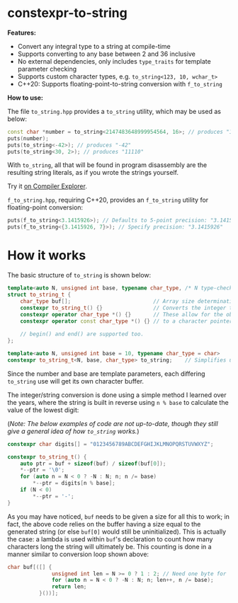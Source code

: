 # constexpr-to-string

**Features:**

* Convert any integral type to a string at compile-time
* Supports converting to any base between 2 and 36 inclusive
* No external dependencies, only includes `type_traits` for template parameter checking
* Supports custom character types, e.g. `to_string<123, 10, wchar_t>`
* C++20: Supports floating-point-to-string conversion with `f_to_string`

**How to use:**

The file `to_string.hpp` provides a `to_string` utility, which may be used as below:

```cpp
const char *number = to_string<2147483648999954564, 16>; // produces "1DCD65003B9A1884"
puts(number);
puts(to_string<-42>); // produces "-42"
puts(to_string<30, 2>); // produces "11110"
```

With `to_string`, all that will be found in program disassembly are the resulting string literals, as if you wrote the strings yourself.

Try it [on Compiler Explorer](https://godbolt.org/z/T-MFoh).

`f_to_string.hpp`, requiring C++20, provides an `f_to_string` utility for floating-point conversion:

```cpp
puts(f_to_string<3.1415926>); // Defaults to 5-point precision: "3.14159"
puts(f_to_string<{3.1415926, 7}>); // Specify precision: "3.1415926"
```

# How it works

The basic structure of `to_string` is shown below:

```cpp
template<auto N, unsigned int base, typename char_type, /* N type-check and base bounds-check */>
struct to_string_t {
    char_type buf[];                          // Array size determination explained later.
    constexpr to_string_t() {}                // Converts the integer to a string stored in buf.
    constexpr operator char_type *() {}       // These allow for the object to be implicitly converted
    constexpr operator const char_type *() {} // to a character pointer.
    
    // begin() and end() are supported too.
};

template<auto N, unsigned int base = 10, typename char_type = char>
constexpr to_string_t<N, base, char_type> to_string;    // Simplifies usage, e.g. to_string_t<367>() becomes to_string<367>.
```

Since the number and base are template parameters, each differing `to_string` use will get its own character buffer.

The integer/string conversion is done using a simple method I learned over the years, where the string is built in reverse using `n % base` to calculate the value of the lowest digit:

(*Note: The below examples of code are not up-to-date, though they still give a general idea of how `to_string` works.*)

```cpp
constexpr char digits[] = "0123456789ABCDEFGHIJKLMNOPQRSTUVWXYZ";

constexpr to_string_t() {
    auto ptr = buf + sizeof(buf) / sizeof(buf[0]);
    *--ptr = '\0';
    for (auto n = N < 0 ? -N : N; n; n /= base)
        *--ptr = digits[n % base];
    if (N < 0)
        *--ptr = '-';
}
```

As you may have noticed, `buf` needs to be given a size for all this to work; in fact, the above code relies on the buffer having a size equal to the generated string (or else `buf[0]` would still be uninitialized). This is actually the case: a lambda is used within `buf`'s declaration to count how many characters long the string will ultimately be. This counting is done in a manner similar to conversion loop shown above:

```cpp
char buf[([] {
              unsigned int len = N >= 0 ? 1 : 2; // Need one byte for '\0', two if there'll be a minus
              for (auto n = N < 0 ? -N : N; n; len++, n /= base);
              return len;
          }())];
```
